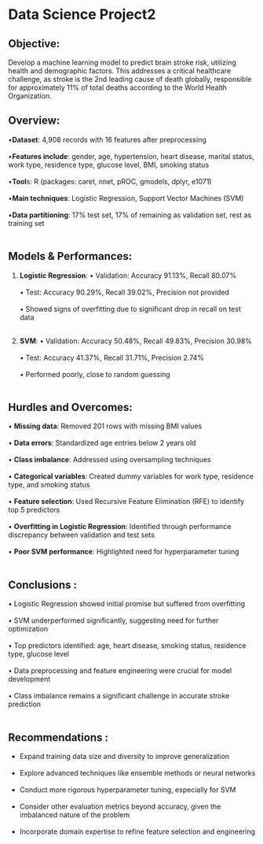 # Data Science Project2

## Objective:
Develop a machine learning model to predict brain stroke risk, utilizing health and demographic factors. This addresses a critical healthcare challenge, as stroke is the 2nd leading cause of death globally, responsible for approximately 11% of total deaths according to the World Health Organization.

## Overview:
•**Dataset**: 4,908 records with 16 features after preprocessing<br><br>
•**Features include**: gender, age, hypertension, heart disease, marital status, work type, residence type, glucose level, BMI, smoking status<br><br>
•**Tool**s: R (packages: caret, nnet, pROC, gmodels, dplyr, e1071)<br><br>
•**Main techniques**: Logistic Regression, Support Vector Machines (SVM)<br><br>
•**Data partitioning**: 17% test set, 17% of remaining as validation set, rest as training set<br><br>

## Models & Performances:
1. **Logistic Regression**:
   • Validation: Accuracy 91.13%, Recall 80.07%<br><br>
   • Test: Accuracy 90.29%, Recall 39.02%, Precision not provided<br><br>
   • Showed signs of overfitting due to significant drop in recall on test data<br><br>

2. **SVM**:
   • Validation: Accuracy 50.48%, Recall 49.83%, Precision 30.98%<br><br>
   • Test: Accuracy 41.37%, Recall 31.71%, Precision 2.74%<br><br>
   • Performed poorly, close to random guessing<br><br>

## Hurdles and Overcomes:
• **Missing data**: Removed 201 rows with missing BMI values<br><br>
• **Data errors**: Standardized age entries below 2 years old<br><br>
• **Class imbalance**: Addressed using oversampling techniques<br><br>
• **Categorical variables**: Created dummy variables for work type, residence type, and smoking status<br><br>
• **Feature selection**: Used Recursive Feature Elimination (RFE) to identify top 5 predictors<br><br>
• **Overfitting in Logistic Regression**: Identified through performance discrepancy between validation and test sets<br><br>
• **Poor SVM performance**: Highlighted need for hyperparameter tuning<br><br>

## Conclusions :
• Logistic Regression showed initial promise but suffered from overfitting<br><br>
• SVM underperformed significantly, suggesting need for further optimization<br><br>
• Top predictors identified: age, heart disease, smoking status, residence type, glucose level<br><br>
• Data preprocessing and feature engineering were crucial for model development<br><br>
• Class imbalance remains a significant challenge in accurate stroke prediction<br><br>

## Recommendations : 
- Expand training data size and diversity to improve generalization<br><br>
- Explore advanced techniques like ensemble methods or neural networks<br><br>
- Conduct more rigorous hyperparameter tuning, especially for SVM<br><br>
- Consider other evaluation metrics beyond accuracy, given the imbalanced nature of the problem<br><br>
- Incorporate domain expertise to refine feature selection and engineering<br><br>
